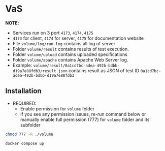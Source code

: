 # VaS

**NOTE**:

- Services run on 3 port `4173`, `4174`, `4175`
- `4173` for client, `4174` for server, `4175` for documentation website
- File `volume/log/run.log` contains all log of server
- Folder `volume/result` contains results of test execution.
- Folder `volume/upload` contains uploaded specifications
- Folder `volume/apache` contains Apache Web Server log.
- Example: `volume/result/0a1cd7bc-adea-492b-bdbb-d19a7e88fdb3/result.json` contains result as JSON of test ID `0a1cd7bc-adea-492b-bdbb-d19a7e88fdb3`

## Installation

- REQUIRED:
  - Enable permission for `volume` folder
  - If you see any permission issues, re-run command below or manually enable full permission (777) for `volume` folder and its' subfolder

```bash
chmod 777 -R ./volume
```

```bash
docker compose up
```
